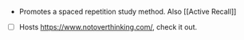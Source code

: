 - Promotes a spaced repetition study method. Also [[Active Recall]]
- [ ] Hosts https://www.notoverthinking.com/, check it out.
